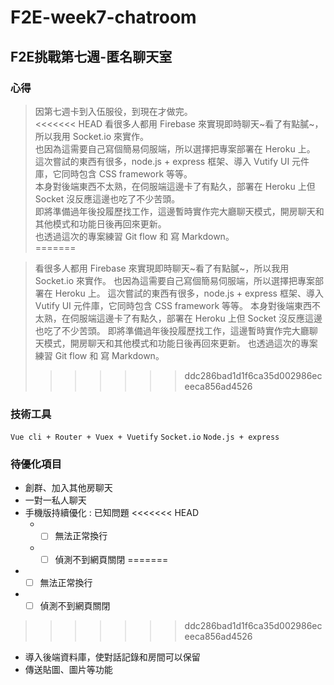 # F2E-week7-chatroom

## F2E挑戰第七週-匿名聊天室

### 心得

>因第七週卡到入伍服役，到現在才做完。  
<<<<<<< HEAD
>看很多人都用 Firebase 來實現即時聊天~看了有點膩~，所以我用 Socket.io 來實作。  
>也因為這需要自己寫個簡易伺服端，所以選擇把專案部署在 Heroku 上。  
>這次嘗試的東西有很多，node.js + express 框架、導入 Vutify UI 元件庫，它同時包含 CSS framework 等等。  
>本身對後端東西不太熟，在伺服端這邊卡了有點久，部署在 Heroku 上但 Socket 沒反應這邊也吃了不少苦頭。  
>即將準備過年後投履歷找工作，這邊暫時實作完大廳聊天模式，開房聊天和其他模式和功能日後再回來更新。  
>也透過這次的專案練習 Git flow 和 寫 Markdown。  
=======

>看很多人都用 Firebase 來實現即時聊天~看了有點膩~，所以我用 Socket.io 來實作。
>也因為這需要自己寫個簡易伺服端，所以選擇把專案部署在 Heroku 上。
>這次嘗試的東西有很多，node.js + express 框架、導入 Vutify UI 元件庫，它同時包含 CSS framework 等等。
>本身對後端東西不太熟，在伺服端這邊卡了有點久，部署在 Heroku 上但 Socket 沒反應這邊也吃了不少苦頭。
>即將準備過年後投履歷找工作，這邊暫時實作完大廳聊天模式，開房聊天和其他模式和功能日後再回來更新。
>也透過這次的專案練習 Git flow 和 寫 Markdown。
>>>>>>> ddc286bad1d1f6ca35d002986eceeca856ad4526

### 技術工具

`Vue cli + Router + Vuex + Vuetify` `Socket.io` `Node.js + express`

### 待優化項目

* 創群、加入其他房聊天
* 一對一私人聊天
* 手機版持續優化 : 已知問題
<<<<<<< HEAD
  * - [ ] 無法正常換行
  * - [ ] 偵測不到網頁關閉
=======
 * - [ ] 無法正常換行
 * - [ ] 偵測不到網頁關閉
>>>>>>> ddc286bad1d1f6ca35d002986eceeca856ad4526
* 導入後端資料庫，使對話記錄和房間可以保留
* 傳送貼圖、圖片等功能

